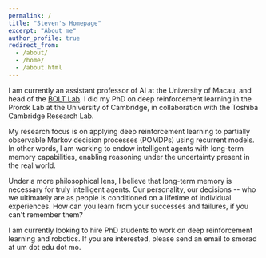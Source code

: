 ```yaml
---
permalink: /
title: "Steven's Homepage"
excerpt: "About me"
author_profile: true
redirect_from: 
  - /about/
  - /home/
  - /about.html
---
```


I am currently an assistant professor of AI at the University of Macau, and head of the [BOLT Lab](http://www.bolt-lab.org). I did my PhD on deep reinforcement learning in the Prorok Lab at the University of Cambridge, in collaboration with the Toshiba Cambridge Research Lab. 

My research focus is on applying deep reinforcement learning to partially observable Markov decision processes (POMDPs) using recurrent models. In other words, I am working to endow intelligent agents with long-term memory capabilities, enabling reasoning under the uncertainty present in the real world.

Under a more philosophical lens, I believe that long-term memory is necessary for truly intelligent agents. Our personality, our decisions -- who we ultimately are as people is conditioned on a lifetime of individual experiences. How can you learn from your successes and failures, if you can't remember them?

I am currently looking to hire PhD students to work on deep reinforcement learning and robotics. If you are interested, please send an email to smorad at um dot edu dot mo.